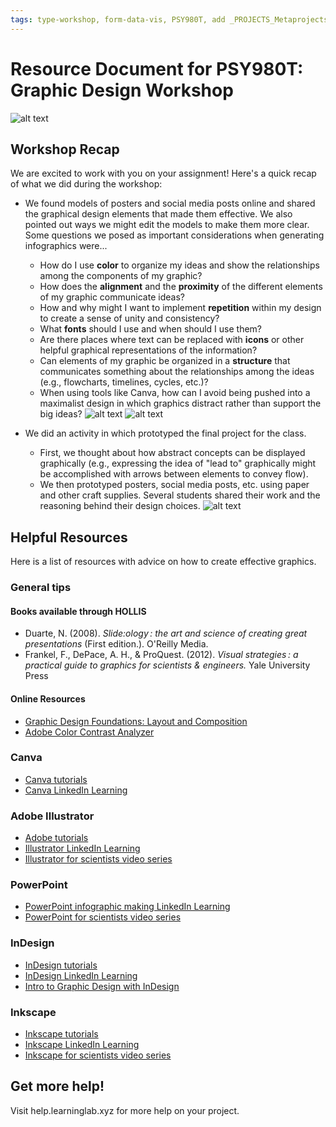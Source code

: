 ```yaml
---
tags: type-workshop, form-data-vis, PSY980T, add _PROJECTS_Metaprojects) undefined, student-guide, resource
---
```


#  Resource Document for PSY980T: Graphic Design Workshop

![alt text](https://files.slack.com/files-pri/T0HTW3H0V-F060H2AS28J/opening-segment-on-infographics.jpg?pub_secret=19b6c5c1de)

## Workshop Recap
We are excited to work with you on your assignment! Here's a quick recap of what we did during the workshop:

* We found models of posters and social media posts online and shared the graphical design elements that made them effective.  We also pointed out ways we might edit the models to make them more clear. Some questions we posed as important considerations when generating infographics were...
    * How do I use **color** to organize my ideas and show the relationships among the components of my graphic?
    * How does the **alignment** and the **proximity** of the different elements of my graphic communicate ideas?
    * How and why might I want to implement **repetition** within my design to create a sense of unity and consistency?
    * What **fonts** should I use and when should I use them? 
    * Are there places where text can be replaced with **icons** or other helpful graphical representations of the information? 
    * Can elements of my graphic be organized in a **structure** that communicates something about the relationships among the ideas  (e.g., flowcharts, timelines, cycles, etc.)?
    * When using tools like Canva, how can I avoid being pushed into a maximalist design in which graphics distract rather than support the big ideas?
    ![alt text](https://files.slack.com/files-pri/T0HTW3H0V-F060H80MZEW/four-phones-forgif-001_360.gif?pub_secret=5671cc4558)
    ![alt text](https://files.slack.com/files-pri/T0HTW3H0V-F06167SQQV6/four-phones-forgif-002_360.gif?pub_secret=21834d5b00)

* We did an activity in which prototyped the final project for the class.  
    * First, we thought about how abstract concepts can be displayed graphically (e.g., expressing the idea of "lead to" graphically might be accomplished with arrows between elements to convey flow).
    * We then prototyped posters, social media posts, etc. using paper and other craft supplies. Several students shared their work and the reasoning behind their design choices.
    ![alt text](https://files.slack.com/files-pri/T0HTW3H0V-F060HLW477V/student-pres-forgif-001_360.gif?pub_secret=1502a6de3a)
   
## Helpful Resources
Here is a list of resources with advice on how to create effective graphics.
### General tips
#### Books available through HOLLIS
* Duarte, N. (2008). *Slide:ology : the art and science of creating great presentations* (First edition.). O'Reilly Media.
* Frankel, F., DePace, A. H., & ProQuest. (2012). *Visual strategies : a practical guide to graphics for scientists & engineers.* Yale University Press
#### Online Resources
* [Graphic Design Foundations: Layout and Composition](https://www.linkedin.com/learning/graphic-design-foundations-layout-and-composition/introducing-the-foundations-of-layout-and-composition?u=2194065)
* [Adobe Color Contrast Analyzer](https://color.adobe.com/create/color-contrast-analyzer)
### Canva
* [Canva tutorials](https://www.canva.com/designschool/tutorials/)
* [Canva LinkedIn Learning](https://www.linkedin.com/learning/learning-canva-2?trk=learning-serp_learning-search-card_search-card&upsellOrderOrigin=default_guest_learning)
### Adobe Illustrator
* [Adobe tutorials](https://helpx.adobe.com/illustrator/tutorials.html)
* [Illustrator LinkedIn Learning](https://www.linkedin.com/learning/illustrator-2022-essential-training?trk=learning-topics_learning-search-card_search-card&upsellOrderOrigin=default_guest_learning)
* [Illustrator for scientists video series](https://www.youtube.com/watch?v=z2bcqyRxFrI&list=PLhKpKEPEAauYIsyjnIN2YXztNo7BrZVxQ)
### PowerPoint
* [PowerPoint infographic making LinkedIn Learning](https://www.linkedin.com/learning/powerpoint-creating-an-infographic?trk=learning-serp_learning-search-card_search-card&upsellOrderOrigin=default_guest_learning)
* [PowerPoint for scientists video series](https://www.youtube.com/watch?v=c4tsCXR_B3Y&list=PLaX2vrGncQxhg79Iz5mlXCA22_-HD6hny&index=16)

### InDesign
* [InDesign tutorials](https://helpx.adobe.com/indesign/view-all-tutorials.html)
* [InDesign LinkedIn Learning](https://www.linkedin.com/learning/indesign-2023-essential-training/indesign-learn-the-fundamentals?u=2194065)
* [Intro to Graphic Design with InDesign](https://www.linkedin.com/learning/introduction-to-graphic-design-indesign/introduction-to-graphic-design-using-indesign?u=2194065)
### Inkscape
* [Inkscape tutorials](https://inkscape.org/learn/tutorials/)
* [Inkscape LinkedIn Learning](https://www.linkedin.com/learning/inkscape-essential-training-9975138?trk=learning-serp_learning-search-card_search-card&upsellOrderOrigin=default_guest_learning)
* [Inkscape for scientists video series](https://www.youtube.com/watch?v=eyqH0IrzYLc&list=PLxtauMB7RON_2tg-mRQTuieFUr29IOKzW)

## Get more help!
Visit help.learninglab.xyz for more help on your project.
